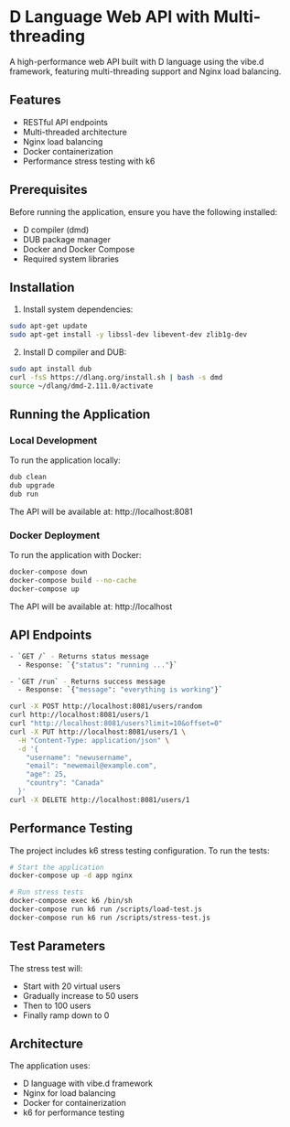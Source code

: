 # D Language Web API with Multi-threading

A high-performance web API built with D language using the vibe.d framework, featuring multi-threading support and Nginx load balancing.

## Features

- RESTful API endpoints
- Multi-threaded architecture
- Nginx load balancing
- Docker containerization
- Performance stress testing with k6

## Prerequisites

Before running the application, ensure you have the following installed:

- D compiler (dmd)
- DUB package manager
- Docker and Docker Compose
- Required system libraries

## Installation

1. Install system dependencies:
```bash
sudo apt-get update
sudo apt-get install -y libssl-dev libevent-dev zlib1g-dev
```

2. Install D compiler and DUB:
```bash
sudo apt install dub
curl -fsS https://dlang.org/install.sh | bash -s dmd
source ~/dlang/dmd-2.111.0/activate
```

## Running the Application

### Local Development

To run the application locally:

```bash
dub clean
dub upgrade
dub run
```

The API will be available at: http://localhost:8081

### Docker Deployment

To run the application with Docker:

```bash
docker-compose down
docker-compose build --no-cache
docker-compose up
```

The API will be available at: http://localhost

## API Endpoints

```bash
- `GET /` - Returns status message
  - Response: `{"status": "running ..."}`

- `GET /run` - Returns success message
  - Response: `{"message": "everything is working"}`
```
```bash
curl -X POST http://localhost:8081/users/random
curl http://localhost:8081/users/1
curl "http://localhost:8081/users?limit=10&offset=0"
curl -X PUT http://localhost:8081/users/1 \
  -H "Content-Type: application/json" \
  -d '{
    "username": "newusername",
    "email": "newemail@example.com",
    "age": 25,
    "country": "Canada"
  }'
curl -X DELETE http://localhost:8081/users/1
```

## Performance Testing

The project includes k6 stress testing configuration. To run the tests:

```bash
# Start the application
docker-compose up -d app nginx

# Run stress tests
docker-compose exec k6 /bin/sh
docker-compose run k6 run /scripts/load-test.js
docker-compose run k6 run /scripts/stress-test.js
```

## Test Parameters

The stress test will:
- Start with 20 virtual users
- Gradually increase to 50 users
- Then to 100 users
- Finally ramp down to 0

## Architecture

The application uses:
- D language with vibe.d framework
- Nginx for load balancing
- Docker for containerization
- k6 for performance testing
